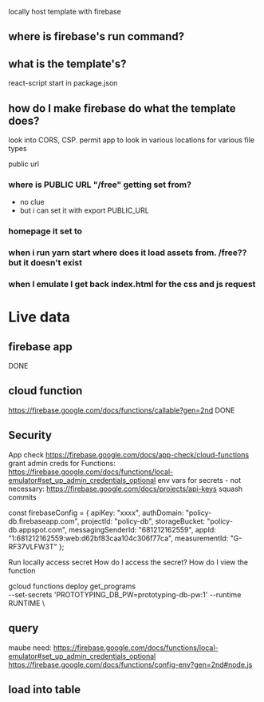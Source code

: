 locally host template with firebase
## where is firebase's run command?


## what is the template's?
react-script start in package.json

## how do I make firebase do what the template does?
look into CORS, CSP. permit app to look in various locations for various file types

public url
### where is PUBLIC URL "/free" getting set from?
- no clue
- but i can set it with export PUBLIC_URL
### homepage it set to 

### when i run yarn start where does it load assets from. /free?? but it doesn't exist

### when I emulate I get back index.html for the css and js request


# Live data
## firebase app
DONE
## cloud function
https://firebase.google.com/docs/functions/callable?gen=2nd
DONE

## Security
App check https://firebase.google.com/docs/app-check/cloud-functions
grant admin creds for Functions: https://firebase.google.com/docs/functions/local-emulator#set_up_admin_credentials_optional
env vars for secrets - not necessary: https://firebase.google.com/docs/projects/api-keys
squash commits

const firebaseConfig = {
    apiKey: "xxxx",
    authDomain: "policy-db.firebaseapp.com",
    projectId: "policy-db",
    storageBucket: "policy-db.appspot.com",
    messagingSenderId: "681212162559",
    appId: "1:681212162559:web:d62bf83caa104c306f77ca",
    measurementId: "G-RF37VLFW3T"
};

Run locally access secret
How do I access the secret?
How do I view the function

gcloud functions deploy get_programs \
--set-secrets 'PROTOTYPING_DB_PW=prototyping-db-pw:1'
--runtime RUNTIME \

## query
maube need: https://firebase.google.com/docs/functions/local-emulator#set_up_admin_credentials_optional
https://firebase.google.com/docs/functions/config-env?gen=2nd#node.js

## load into table






<!-- Firebase Config -->
  <!-- update the version number as needed -->
  <script defer src="/__/firebase/10.7.2/firebase-app-compat.js"></script>
  <!-- include only the Firebase features as you need -->
  <script defer src="/__/firebase/10.7.2/firebase-auth-compat.js"></script>
  <script defer src="/__/firebase/10.7.2/firebase-database-compat.js"></script>
  <script defer src="/__/firebase/10.7.2/firebase-firestore-compat.js"></script>
  <script defer src="/__/firebase/10.7.2/firebase-functions-compat.js"></script>
  <script defer src="/__/firebase/10.7.2/firebase-messaging-compat.js"></script>
  <script defer src="/__/firebase/10.7.2/firebase-storage-compat.js"></script>
  <script defer src="/__/firebase/10.7.2/firebase-analytics-compat.js"></script>
  <script defer src="/__/firebase/10.7.2/firebase-remote-config-compat.js"></script>
  <script defer src="/__/firebase/10.7.2/firebase-performance-compat.js"></script>
